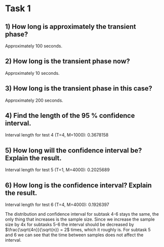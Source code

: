 # Task 1

## 1) How long is approximately the transient phase?
Approximately 100 seconds.


## 2) How long is the transient phase now?
Approximately 10 seconds.


## 3) How long is the transient phase in this case?
Approximately 200 seconds.


## 4) Find the length of the 95 % confidence interval.
Interval length for test 4 (T=4, M=1000): 0.3678158

## 5) How long will the confidence interval be? Explain the result.
Interval length for test 5 (T=1, M=4000): 0.2025689


## 6) How long is the confidence interval? Explain the result.
Interval length for test 6 (T=4, M=4000): 0.1926397

The distribution and confidence interval for subtask 4-6 stays the same, the only thing that increases is the sample size. Since we increase the sample size by 4x for subtasks 5-6 the interval should be decreased by $\frac{\sqrt{4n}}{\sqrt{n}} = 2$ times, which it roughly is. For subtask 5 and 6 we can see that the time between samples does not affect the interval.
